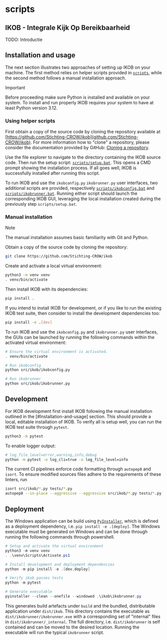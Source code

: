 # scripts

## IKOB - Integrale Kijk Op Bereikbaarheid

TODO: Introductie

## Installation and usage

The next section illustrates two approaches of setting up IKOB on your machine.
The first method relies on helper scripts provided in [`scripts`](scripts/),
while the second method follows a manual installation approach. 

> [!IMPORTANT]
> Before proceeding make sure Python is installed and available on your system.
> To install and run properly IKOB requires your system to have at least Python
> version 3.12.

### Using helper scripts

First obtain a copy of the source code by cloning the repository available at
[https://github.com/Stichting-CROW/ikob](github.com/Stichting-CROW/ikob). For
more information how to "clone" a repository, please consider the documentation
provided by GitHub: [Cloning a repository](https://docs.github.com/en/repositories/creating-and-managing-repositories/cloning-a-repository).

Use the file explorer to navigate to the directory containing the IKOB source
code. Then run the setup script: [`scripts/setup.bat`](scripts/setup.bat). This
opens a CMD prompt showing the installation process. If all goes well, IKOB is
successfully installed after running this script.

To run IKOB and use the `ikobconfig.py` `ikobrunner.py` user interfaces, two
additional scripts are provided, respectively
[`scripts/ikobconfig.bat`](scripts/ikobconfig.bat) and
[`scripts/ikobrunner.bat`](scripts/ikobrunner.bat). Running either script
should launch the corresponding IKOB GUI, leveraging the local installation
created during the previously step `scripts/setup.bat`.

### Manual installation

> [!NOTE]
> The manual installation assumes basic familiarity with Git and Python.

Obtain a copy of the source code by cloning the repository:

```sh
git clone https://github.com/Stichting-CROW/ikob
```

Create and activate a local virtual environment:

```sh
python3 -m venv venv
. venv/bin/activate
```

Then install IKOB with its dependencies:

```sh
pip install .
```

If you intend to install IKOB for development, or if you like to run the
existing IKOB test suite, then consider to install the development dependencies
too:

```sh
pip install -e .[dev]
```

To run IKOB and use the `ikobconfig.py` and `ikobrunner.py` user interfaces,
the GUIs can be launched by running the following commands within the activated
virtual environment:

```sh
# Ensure the virtual environment is activated.
. venv/bin/activate

# Run ikobconfig
python src/ikob/ikobconfig.py

# Run ikobrunner
python src/ikob/ikobrunner.py
```

## Development

For IKOB development first install IKOB following the manual installation
outlined in the [#Installation-and-usage] section. This should provide a
local, editable installation of IKOB. To verify all is setup well, you
can run the IKOB test suite through `pytest`.

```sh
python3 -m pytest
```

To enable logger output:

```sh
# log_file_level=error,warning,info,debug
python -m pytest -o log_cli=true -o log_file_level=info
```

The current CI pipelines enforce code formatting through `autopep8` and `isort`. To ensure modified sources files adhere to the requirements of these linters, run

```sh
isort src/ikob/*.py tests/*.py
autopep8 --in-place --aggressive --aggressive src/ikob/*.py tests/*.py
```

## Deployment

The Windows application can be build using
[`PyInstaller`](https://pyinstaller.org/en/stable/index.html), which is defined
as a deployment dependency, i.e. `pip install -e .[deploy]`. The Windows
executable must be generated on Windows and can be done through running the
following commands through powershell.

```powershell
# Setup and activate the virtual environment
python3 -m venv venv
. .\venv\Scripts\Activate.ps1

# Install development and deployment dependencies
python -m pip install -e .[dev,deploy]

# Verify ikob passes tests
python -m pytest

# Generate executable
pyinstaller --clean --onefile --windowed .\ikob\ikobrunner.py
```

This generates build artefacts under `build` and the bundled, distributable
application under `dist/ikob`. This directory contains the executable as
`dist/ikobrunner/ikobrunner.exe` with a corresponding set of "internal" files
in `dist/ikobrunner/_internal`. The full directory, i.e. `dist/ikobrunner` is
self contained and can be moved to the desired location. Running the executable
will run the typical `ikobrunner` script.
